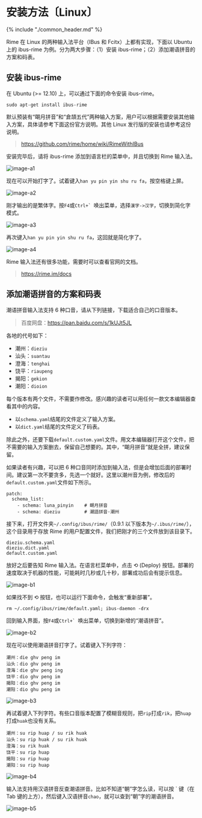 # 安装方法〔Linux〕

{% include "./common_header.md" %}

Rime 在 Linux 的两种输入法平台（IBus 和 Fcitx）上都有实现，下面以 Ubuntu 上的 ibus-rime 为例。分为两大步骤：（1）安装 ibus-rime；（2）添加潮语拼音的方案和码表。

## 安装 ibus-rime

在 Ubuntu (>= 12.10) 上，可以通过下面的命令安装 ibus-rime。

```
sudo apt-get install ibus-rime
```

默认预装有“朙月拼音”和“倉頡五代”两种输入方案，用户可以根据需要安装其他输入方案，具体请参考下面这份官方说明。其他 Linux 发行版的安装也请参考这份说明。

> https://github.com/rime/home/wiki/RimeWithIBus

安装完毕后，请将 ibus-rime 添加到语言栏的菜单中，并且切换到 Rime 输入法。

![image-a1]

现在可以开始打字了。试着键入`han yu pin yin shu ru fa`，按空格键上屏。

![image-a2]

刚才输出的是繁体字。按`F4`或```Ctrl+` ```唤出菜单，选择`漢字->汉字`，切换到简化字模式。

![image-a3]

再次键入`han yu pin yin shu ru fa`，这回就是简化字了。

![image-a4]

Rime 输入法还有很多功能，需要时可以查看官网的文档。

> https://rime.im/docs

## 添加潮语拼音的方案和码表

潮语拼音输入法支持 6 种口音，请从下列链接，下载适合自己的口音版本。

> 百度网盘：https://pan.baidu.com/s/1kUJt5JL

各地的代号如下：

- 潮州：`dieziu`
- 汕头：`suantau`
- 澄海：`tenghai`
- 饶平：`riaupeng`
- 揭阳：`gekion`
- 潮阳：`dioion`

每个版本有两个文件，不需要作修改。感兴趣的读者可以用任何一款文本编辑器查看其中的内容。

- 以`schema.yaml`结尾的文件定义了输入方案。
- 以`dict.yaml`结尾的文件定义了码表。

除此之外，还要下载`default.custom.yaml`文件。用文本编辑器打开这个文件，把不需要的输入方案删去，保留自己想要的。其中，“朙月拼音”就是全拼，建议保留。

如果读者有兴趣，可以把 6 种口音同时添加到输入法，但是会增加后面的部署时间。建议第一次不要贪多，先选一个就好。这里以潮州音为例，修改后的`default.custom.yaml`文件如下所示。

```
patch:
  schema_list:
    - schema: luna_pinyin    # 朙月拼音
    - schema: dieziu         # 潮語拼音·潮州
```

接下来，打开文件夹`~/.config/ibus/rime/`（0.9.1 以下版本为`~/.ibus/rime/`），这个目录用于存放 Rime 的用户配置文件，我们把刚才的三个文件放到该目录下。

```
dieziu.schema.yaml
dieziu.dict.yaml
default.custom.yaml
```

放好之后要告知 Rime 输入法。在语言栏菜单中，点击 ⟲ (Deploy) 按钮。部署的速度取决于机器的性能，可能耗时几秒或几十秒，部署成功后会有提示信息。

![image-b1]

如果找不到 ⟲ 按钮，也可以运行下面命令，会触发“重新部署”。

```
rm ~/.config/ibus/rime/default.yaml; ibus-daemon -drx
```

回到输入界面，按`F4`或```Ctrl+` ```唤出菜单，切换到新增的“潮语拼音”。

![image-b2]

现在可以使用潮语拼音打字了。试着键入下列字符：

```
潮州：die ghv peng im
汕头：dio ghv peng im
澄海：die ghv peng ing
饶平：dio ghv peng im
揭阳：dio ghv peng im
潮阳：dio ghu peng im
```

![image-b3]

再试着键入下列字符。有些口音版本配置了模糊音规则，把`rip`打成`rik`，把`huap`打成`huak`也没有关系。

```
潮州：su rip huap / su rik huak
汕头：su rip huak / su rik huak
澄海：su rik huak
饶平：su rip huap
揭阳：su rip huap
潮阳：su rip huap
```

![image-b4]

输入法支持用汉语拼音反查潮语拼音。比如不知道“朝”字怎么读，可以按 \` 键（在 Tab 键的上方），然后键入汉语拼音`chao`，就可以查到“朝”字的潮语拼音。

![image-b5]

[image-a1]: https://ww1.sinaimg.cn/large/006mIeATgw1f3w2sk9mixj30dw0b4wer.jpg
[image-a2]: https://ww2.sinaimg.cn/large/006mIeATgw1f3w2skoehbj30dw0b474q.jpg
[image-a3]: https://ww2.sinaimg.cn/large/006mIeATgw1f3w2slew6nj30dw0b4mxl.jpg
[image-a4]: https://ww2.sinaimg.cn/large/006mIeATgw1f3w2sm4khpj30dw0b4dge.jpg

[image-b1]: https://ww4.sinaimg.cn/large/006mIeATgw1f3w2sn2efdj30dw0b40t0.jpg
[image-b2]: https://ww1.sinaimg.cn/large/006mIeATgw1f3w2snhiscj30dw0b40tb.jpg
[image-b3]: https://ww3.sinaimg.cn/large/006mIeATgw1f3w2snz5v4j30dw0b4js4.jpg
[image-b4]: https://ww1.sinaimg.cn/large/006mIeATgw1f3w2sokg8kj30dw0b4mxv.jpg
[image-b5]: https://ww3.sinaimg.cn/large/006mIeATgw1f3w2sp37a4j30dw0b4q3o.jpg
